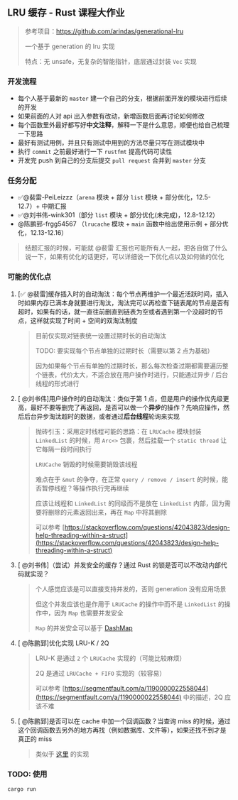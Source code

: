 ## LRU 缓存 - Rust 课程大作业

> 参考项目：https://github.com/arindas/generational-lru
> 
> 一个基于 generation 的 lru 实现
> 
> 特点：无 unsafe，无复杂的智能指针，底层通过封装 `Vec` 实现

### 开发流程
- 每个人基于最新的 `master` 建一个自己的分支，根据前面开发的模块进行后续的开发
- 如果前面的人对 api 出入参数有改动，新增函数后面再讨论如何修改
- 每个函数里外最好都写好**中文注释**，解释一下是什么意思，顺便也给自己梳理一下思路
- 最好有测试用例，并且只有测试中用到的方法尽量只写在测试模块中
- 执行 `commit` 之前最好进行一下 `rustfmt` 提高代码可读性
- 开发完 push 到自己的分支后提交 `pull request` 合并到 `master` 分支

### 任务分配
- ✅@裴雷-PeiLeizzz（`arena` 模块 + 部分 `list` 模块 + 部分优化，12.5-12.7）+ 中期汇报
- ✅@刘书伟-wink301（部分 `list` 模块 + 部分优化(未完成)，12.8-12.12）
- @陈鹏郅-frgg54567 （`lrucache` 模块 + `main` 函数中给出使用示例 + 部分优化，12.13-12.16）

> 结题汇报的时候，可能就 @裴雷 汇报也可能所有人一起，把各自做了什么说一下，如果有优化的话更好，可以详细说一下优化点以及如何做的优化

### 可能的优化点
1. [✅ @裴雷]缓存插入时的自动淘汰：每个节点再维护一个最近活跃时间，插入时如果内存已满本身就要进行淘汰，淘汰完可以再检查下链表尾的节点是否有超时，如果有的话，就一直往前删直到链表为空或者遇到第一个没超时的节点，这样就实现了时间 + 空间的双淘汰制度
   > 目前仅实现对链表统一设置过期时长的自动淘汰
   >
   > TODO: 要实现每个节点单独的过期时长（需要以第 2 点为基础）
   >
   > 因为如果每个节点有单独的过期时长，那么每次检查过期都需要遍历整个链表，代价太大，不适合放在用户操作时进行，只能通过异步 / 后台线程的形式进行
2. [ @刘书伟]用户操作时的自动淘汰：类似于第 1 点，但是用户的操作优先级更高，最好不要等删完了再返回，是否可以做一个**异步**的操作？先响应操作，然后后台异步淘汰超时的数据，或者通过**后台线程**轮询来实现
   > 抛砖引玉：采用定时线程可能的思路：在 `LRUCache` 模块封装 `LinkedList` 的时候，用 `Arc<>` 包裹，然后挂载一个 `static thread` 让它每隔一段时间执行
   > 
   > `LRUCache` 销毁的时候需要销毁该线程
   >
   > 难点在于 `&mut` 的争夺，在正常 `query / remove / insert` 的时候，能否暂停线程？等操作执行完再继续
   >
   > 应该让线程和 `LinkedList` 的同级而不是放在 `LinkedList` 内部，因为需要将删除的元素返回出来，再在 `Map` 中将其删除
   > 
   > 可以参考 [https://stackoverflow.com/questions/42043823/design-help-threading-within-a-struct](https://stackoverflow.com/questions/42043823/design-help-threading-within-a-struct)
3. [ @刘书伟]（尝试）并发安全的缓存？通过 Rust 的锁是否可以不改动内部代码就实现？
   > 个人感觉应该是可以直接支持并发的，否则 generation 没有应用场景
   >
   > 但这个并发应该也是作用于 `LRUCache` 的操作中而不是 `LinkedList` 的操作中，因为 `Map` 也需要并发安全
   >
   > `Map` 的并发安全可以基于 [DashMap](https://docs.rs/dashmap/3.11.10/dashmap/struct.DashMap.html)
4. [ @陈鹏郅]优化实现 LRU-K / 2Q
   > LRU-K 是通过 `2` 个 `LRUCache` 实现的（可能比较麻烦）
   > 
   > 2Q 是通过 `LRUCache + FIFO` 实现的（较容易）
   >
   > 可以参考 [https://segmentfault.com/a/1190000022558044](https://segmentfault.com/a/1190000022558044) 中的描述，2Q 应该不难
5. [ @陈鹏郅]是否可以在 cache 中加一个回调函数？当查询 miss 的时候，通过这个回调函数去另外的地方再找（例如数据库、文件等），如果还找不到才是真正的 miss
   > 类似于 [这里](https://geektutu.com/post/geecache-day2.html#3-1-%E5%9B%9E%E8%B0%83-Getter) 的实现


### TODO: 使用
```sh
cargo run
```